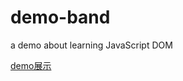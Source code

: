 # demo-band
a demo about learning JavaScript DOM

[demo展示]( https://shirley5li.github.io/demo-band/)